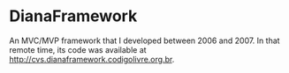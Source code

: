 # DianaFramework
An MVC/MVP framework that I developed between 2006 and 2007. In that remote time, its code was available at http://cvs.dianaframework.codigolivre.org.br.
